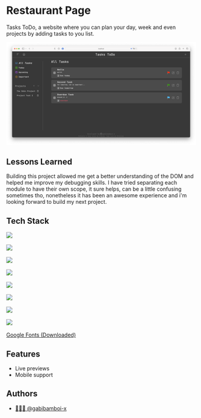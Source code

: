 
# Restaurant Page

Tasks ToDo, a website where you can plan your day, week and even projects by adding tasks to you list. 



![App Screenshot](https://github.com/gabibamboi-x/ToDo/blob/main/src/Images/screenshot.png)


## Lessons Learned

Building this project allowed me get a better understanding of the DOM and helped me improve my debugging skills. I have tried separating each module to have their own scope, it sure helps, can be a little confusing sometimes tho, nonetheless it has been an awesome experience and i'm looking forward to build my next project.


## Tech Stack

![](https://img.shields.io/badge/HTML5-E34F26?style=for-the-badge&logo=html5&logoColor=white)

![](https://img.shields.io/badge/CSS3-1572B6?style=for-the-badge&logo=css3&logoColor=white)

![](https://img.shields.io/badge/JavaScript-323330?style=for-the-badge&logo=javascript&logoColor=F7DF1E)

![](https://img.shields.io/badge/GIT-E44C30?style=for-the-badge&logo=git&logoColor=white)

![](https://img.shields.io/badge/VSCode-0078D4?style=for-the-badge&logo=visual%20studio%20code&logoColor=white)

![](https://img.shields.io/badge/GitHub%20Pages-222222?style=for-the-badge&logo=GitHub%20Pages&logoColor=white)

![](https://img.shields.io/badge/npm-CB3837?style=for-the-badge&logo=npm&logoColor=white)

![](https://img.shields.io/badge/Webpack-8DD6F9?style=for-the-badge&logo=Webpack&logoColor=white)

[Google Fonts  (Downloaded)](https://fonts.google.com)


## Features

- Live previews
- Mobile support


## Authors

- [👨🏻‍💻 @gabibamboi-x](https://www.github.com/gabibamboi-x)

